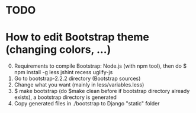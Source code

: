 # TODO

# How to edit Bootstrap theme (changing colors, ...)

0. Requirements to compile Bootstrap: Node.js (with npm tool), then do $ npm install -g less jshint recess uglify-js
1. Go to bootstrap-2.2.2 directory (Bootstrap sources)
2. Change what you want (mainly in less/variables.less)
3. $ make bootstrap (do $make clean before if bootstrap directory already exists), a bootstrap directory is generated
4. Copy generated files in ./bootstrap to Django "static" folder